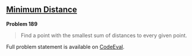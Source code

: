 [Minimum Distance][ce]
----------------------

**Problem 189**

> Find a point with the smallest sum of distances to every given point.

Full problem statement is available on [CodeEval][ce].

[ce]: https://www.codeeval.com/browse/189/
      "View problem statement on CodeEval"
